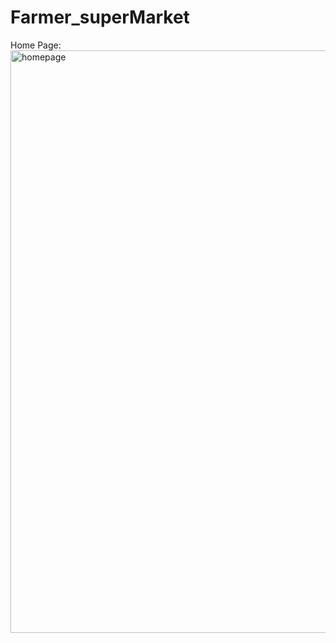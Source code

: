 # Farmer_superMarket

Home Page:
<img width="932" alt="homepage" src="https://user-images.githubusercontent.com/18571407/97792075-54d08a80-1bd1-11eb-9137-3fdd507b1e7e.PNG">
